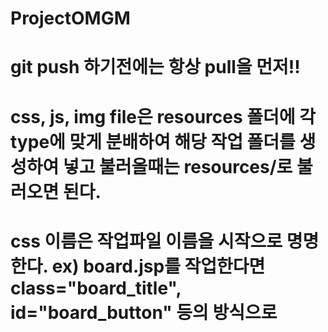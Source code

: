 # ProjectOMGM

# git push 하기전에는 항상 pull을 먼저!!

# css, js, img file은 resources 폴더에 각 type에 맞게 분배하여 해당 작업 폴더를 생성하여 넣고 불러올때는 resources/로 불러오면 된다.

# css 이름은 작업파일 이름을 시작으로 명명한다. ex) board.jsp를 작업한다면 class="board_title", id="board_button" 등의 방식으로

